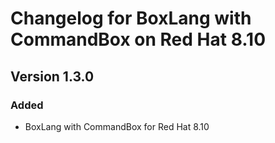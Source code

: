 # Changelog for BoxLang with CommandBox on Red Hat 8.10

## Version 1.3.0
### Added
* BoxLang with CommandBox for Red Hat 8.10
